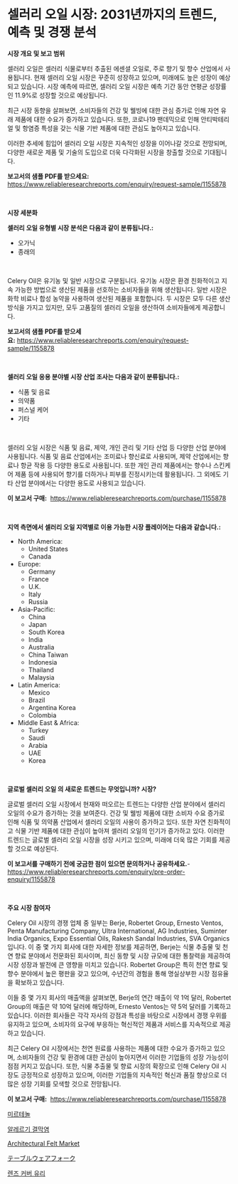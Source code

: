 <p><h1>셀러리 오일 시장: 2031년까지의 트렌드, 예측 및 경쟁 분석</h1></p><p><strong>시장 개요 및 보고 범위</strong></p>
<p><p>셀러리 오일은 셀러리 식물로부터 추출된 에센셜 오일로, 주로 향기 및 향수 산업에서 사용됩니다. 현재 셀러리 오일 시장은 꾸준히 성장하고 있으며, 미래에도 높은 성장이 예상되고 있습니다. 시장 예측에 따르면, 셀러리 오일 시장은 예측 기간 동안 연평균 성장률인 11.9%로 성장할 것으로 예상됩니다.</p><p>최근 시장 동향을 살펴보면, 소비자들의 건강 및 웰빙에 대한 관심 증가로 인해 자연 유래 제품에 대한 수요가 증가하고 있습니다. 또한, 코로나19 팬데믹으로 인해 안티박테리얼 및 항염증 특성을 갖는 식물 기반 제품에 대한 관심도 높아지고 있습니다.</p><p>이러한 추세에 힘입어 셀러리 오일 시장은 지속적인 성장을 이어나갈 것으로 전망되며, 다양한 새로운 제품 및 기술의 도입으로 더욱 다각화된 시장을 창출할 것으로 기대됩니다.</p></p>
<p><strong>보고서의 샘플 PDF를 받으세요:</strong> <a href="https://www.reliableresearchreports.com/enquiry/request-sample/1155878">https://www.reliableresearchreports.com/enquiry/request-sample/1155878</a></p>
<p>&nbsp;</p>
<p><strong>시장 세분화</strong></p>
<p><strong>셀러리 오일 유형별 시장 분석은 다음과 같이 분류됩니다.:</strong></p>
<p><ul><li>오가닉</li><li>종래의</li></ul></p>
<p>&nbsp;</p>
<p><p>Celery Oil은 유기농 및 일반 시장으로 구분됩니다. 유기농 시장은 환경 친화적이고 지속 가능한 방법으로 생산된 제품을 선호하는 소비자들을 위해 생산됩니다. 일반 시장은 화학 비료나 합성 농약을 사용하여 생산된 제품을 포함합니다. 두 시장은 모두 다른 생산 방식을 가지고 있지만, 모두 고품질의 셀러리 오일을 생산하여 소비자들에게 제공합니다.</p></p>
<p><strong>보고서의 샘플 PDF를 받으세요:</strong>&nbsp;<a href="https://www.reliableresearchreports.com/enquiry/request-sample/1155878">https://www.reliableresearchreports.com/enquiry/request-sample/1155878</a></p>
<p>&nbsp;</p>
<p><strong> 셀러리 오일 응용 분야별 시장 산업 조사는 다음과 같이 분류됩니다.:</strong></p>
<p><ul><li>식품 및 음료</li><li>의약품</li><li>퍼스널 케어</li><li>기타</li></ul></p>
<p>&nbsp;</p>
<p><p>셀러리 오일 시장은 식품 및 음료, 제약, 개인 관리 및 기타 산업 등 다양한 산업 분야에 사용됩니다. 식품 및 음료 산업에서는 조미료나 향신료로 사용되며, 제약 산업에서는 향료나 항균 작용 등 다양한 용도로 사용됩니다. 또한 개인 관리 제품에서는 향수나 스킨케어 제품 등에 사용되어 향기를 더하거나 피부를 진정시키는데 활용됩니다. 그 외에도 기타 산업 분야에서는 다양한 용도로 사용되고 있습니다.</p></p>
<p><strong>이 보고서 구매:</strong>&nbsp; <a href="https://www.reliableresearchreports.com/purchase/1155878">https://www.reliableresearchreports.com/purchase/1155878</a></p>
<p>&nbsp;</p>
<p><strong>지역 측면에서 셀러리 오일 지역별로 이용 가능한 시장 플레이어는 다음과 같습니다.:</strong></p>
<p><ul>
    <li>
        North America:
        <ul>
            <li>United States</li>
            <li>Canada</li>
        </ul>
    </li>
    <li>
        Europe:
        <ul>
            <li>Germany</li>
            <li>France</li>
            <li>U.K.</li>
            <li>Italy</li>
            <li>Russia</li>
        </ul>
    </li>
    <li>
        Asia-Pacific:
        <ul>
            <li>China</li>
            <li>Japan</li>
            <li>South Korea</li>
            <li>India</li>
            <li>Australia</li>
            <li>China Taiwan</li>
            <li>Indonesia</li>
            <li>Thailand</li>
            <li>Malaysia</li>
        </ul>
    </li>
    <li>
        Latin America:
        <ul>
            <li>Mexico</li>
            <li>Brazil</li>
            <li>Argentina Korea</li>
            <li>Colombia</li>
        </ul>
    </li>
    <li>
        Middle East & Africa:
        <ul>
            <li>Turkey</li>
            <li>Saudi</li>
            <li>Arabia</li>
            <li>UAE</li>
            <li>Korea</li>
        </ul>
    </li>
    </ul></p>
<p>&nbsp;</p>
<p><strong>글로벌 셀러리 오일 의 새로운 트렌드는 무엇입니까? 시장?</strong></p>
<p><p>글로벌 셀러리 오일 시장에서 현재와 떠오르는 트렌드는 다양한 산업 분야에서 셀러리 오일의 수요가 증가하는 것을 보여준다. 건강 및 웰빙 제품에 대한 소비자 수요 증가로 인해 식품 및 의약품 산업에서 셀러리 오일의 사용이 증가하고 있다. 또한 자연 친화적이고 식물 기반 제품에 대한 관심이 높아져 셀러리 오일의 인기가 증가하고 있다. 이러한 트렌드는 글로벌 셀러리 오일 시장을 성장 시키고 있으며, 미래에 더욱 많은 기회를 제공할 것으로 예상된다.</p></p>
<p><strong>이 보고서를 구매하기 전에 궁금한 점이 있으면 문의하거나 공유하세요.</strong>- <a href="https://www.reliableresearchreports.com/enquiry/pre-order-enquiry/1155878">https://www.reliableresearchreports.com/enquiry/pre-order-enquiry/1155878</a></p>
<p>&nbsp;</p>
<p><strong>주요 시장 참여자</strong></p>
<p><p>Celery Oil 시장의 경쟁 업체 중 일부는 Berje, Robertet Group, Ernesto Ventos, Penta Manufacturing Company, Ultra International, AG Industries, Suminter India Organics, Expo Essential Oils, Rakesh Sandal Industries, SVA Organics입니다. 이 중 몇 가지 회사에 대한 자세한 정보를 제공하면, Berje는 식물 추출물 및 천연 향료 분야에서 전문화된 회사이며, 최신 동향 및 시장 규모에 대한 통찰력을 제공하여 시장 성장과 발전에 큰 영향을 미치고 있습니다. Robertet Group은 특히 천연 향료 및 향수 분야에서 높은 평판을 갖고 있으며, 수년간의 경험을 통해 명실상부한 시장 점유율을 확보하고 있습니다.</p><p>이들 중 몇 가지 회사의 매출액을 살펴보면, Berje의 연간 매출이 약 1억 달러, Robertet Group의 매출은 약 10억 달러에 해당하며, Ernesto Ventos는 약 5억 달러를 기록하고 있습니다. 이러한 회사들은 각각 자사의 강점과 특성을 바탕으로 시장에서 경쟁 우위를 유지하고 있으며, 소비자의 요구에 부응하는 혁신적인 제품과 서비스를 지속적으로 제공하고 있습니다.</p><p>최근 Celery Oil 시장에서는 천연 원료를 사용하는 제품에 대한 수요가 증가하고 있으며, 소비자들의 건강 및 환경에 대한 관심이 높아지면서 이러한 기업들의 성장 가능성이 점점 커지고 있습니다. 또한, 식물 추출물 및 향료 시장의 확장으로 인해 Celery Oil 시장도 긍정적으로 성장하고 있으며, 이러한 기업들의 지속적인 혁신과 품질 향상으로 더 많은 성장 기회를 모색할 것으로 전망됩니다.</p></p>
<p><strong>이 보고서 구매:</strong>&nbsp;&nbsp;<a href="https://www.reliableresearchreports.com/purchase/1155878">https://www.reliableresearchreports.com/purchase/1155878</a></p>
<p><p><a href="https://github.com/vsr06p4p49/Market-Research-Report-List-1/blob/main/78305763634.md">미르테놀</a></p><p><a href="https://medium.com/@hermanokutneva7878567/%EC%95%8C%EB%A0%88%EB%A5%B4%EA%B8%B0-%EA%B2%B0%EB%A7%89%EC%97%BC-%EC%8B%9C%EC%9E%A5-%EC%A0%84%EB%A7%9D-%EC%82%B0%EC%97%85-%EA%B0%9C%EC%9A%94-%EB%B0%8F-%EC%98%88%EC%B8%A1-2024-2031-b6ab4e75aad8">알레르기 결막염</a></p><p><a href="https://github.com/yemakinde/Market-Research-Report-List-1/blob/main/architectural-felt-market.md">Architectural Felt Market</a></p><p><a href="https://medium.com/@emmittkutch2023/%E9%A3%9F%E5%99%A8%E7%94%A8%E5%93%81%E3%83%95%E3%82%A9%E3%83%BC%E3%82%AF%E5%B8%82%E5%A0%B4%E3%81%AF%E5%B8%82%E5%A0%B4%E3%82%B7%E3%82%A7%E3%82%A2-%E5%B8%82%E5%A0%B4%E5%8B%95%E5%90%91-%E5%B8%82%E5%A0%B4%E6%88%90%E9%95%B7%E3%81%AB%E9%96%A2%E3%81%99%E3%82%8B%E6%83%85%E5%A0%B1%E3%82%92%E6%8F%90%E4%BE%9B%E3%81%97%E3%81%BE%E3%81%99-92eca9e40e56">テーブルウェアフォーク</a></p><p><a href="https://github.com/oajzkywllm460/Market-Research-Report-List-1/blob/main/23081123635.md">렌즈 커버 유리</a></p></p>
